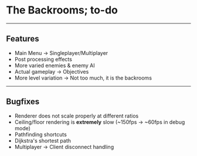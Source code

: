 # The Backrooms; to-do

---
## Features
- Main Menu
    -> Singleplayer/Multiplayer
- Post processing effects
- More varied enemies & enemy AI
- Actual gameplay
    -> Objectives
- More level variation
    -> Not too much, it is the backrooms

---
## Bugfixes
- Renderer does not scale properly at different ratios
- Ceiling/floor rendering is **extremely** slow (~150fps -> ~60fps in debug mode)
- Pathfinding shortcuts
- Dijkstra's shortest path
- Multiplayer
    -> Client disconnect handling
